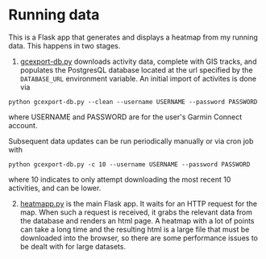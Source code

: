 # Running data
This is a Flask app that generates and displays a heatmap from my running data. This happens in two stages.
  1. [gcexport-db.py]() downloads activity data, complete with GIS tracks, and populates the PostgresQL database located at the url specified by the `DATABASE_URL` environment variable. An initial import of activites is done via
  ```
  python gcexport-db.py --clean --username USERNAME --password PASSWORD
  ```
  where USERNAME and PASSWORD are for the user's Garmin Connect account.

  Subsequent data updates can be run periodically manually or via cron job with
  ```
  python gcexport-db.py -c 10 --username USERNAME --password PASSWORD
  ```
  where 10 indicates to only attempt downloading the most recent 10 activities, and can be lower.

  2. [heatmapp.py]() is the main Flask app.  It waits for an HTTP request for the map.  When such a request is received, it grabs the relevant data from the database and renders an html page.  A heatmap with a lot of points can take a long time and the resulting html is a large file that must be downloaded into the browser, so there are some performance issues to be dealt with for large datasets.

